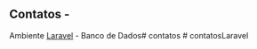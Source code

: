 ## Contatos - 
Ambiente <a href="LARAVEL.md">Laravel</a> - Banco de Dados#   c o n t a t o s  
 #   c o n t a t o s L a r a v e l  
 